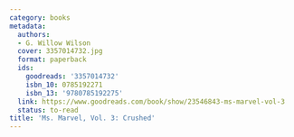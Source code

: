 ```yaml
---
category: books
metadata:
  authors:
  - G. Willow Wilson
  cover: 3357014732.jpg
  format: paperback
  ids:
    goodreads: '3357014732'
    isbn_10: 0785192271
    isbn_13: '9780785192275'
  link: https://www.goodreads.com/book/show/23546843-ms-marvel-vol-3
  status: to-read
title: 'Ms. Marvel, Vol. 3: Crushed'
---
```

